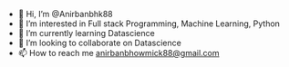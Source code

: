 - 👋 Hi, I’m @Anirbanbhk88
- 👀 I’m interested in Full stack Programming, Machine Learning, Python
- 🌱 I’m currently learning Datascience
- 💞️ I’m looking to collaborate on Datascience
- 📫 How to reach me anirbanbhowmick88@gmail.com

<!---
Anirbanbhk88/Anirbanbhk88 is a ✨ special ✨ repository because its `README.md` (this file) appears on your GitHub profile.
You can click the Preview link to take a look at your changes.
--->
